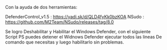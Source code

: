 

Con la ayuda de dos herramientas:

DefenderControl_v1.5  : https://yadi.sk/d/QLD4fyKk0bzKOA
NSudo : https://github.com/M2Team/NSudo/releases/tag/8.0

Se logro Deshabilitar y Habilitar el Windows Defender, con el siguiente Script PS puedes detener el Widnows Defender ejecutar todos las lineas
De comando que necesitas y luego habilitarlo sin problemas.
